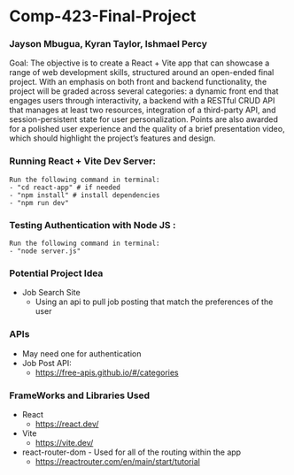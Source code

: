 # Comp-423-Final-Project
### Jayson Mbugua, Kyran Taylor, Ishmael Percy
Goal: The objective is to create a React + Vite app that can showcase a range of web development skills, structured around an open-ended final project. With an emphasis on both front and backend functionality, the project will be graded across several categories: a dynamic front end that engages users through interactivity, a backend with a RESTful CRUD API that manages at least two resources, integration of a third-party API, and session-persistent state for user personalization. Points are also awarded for a polished user experience and the quality of a brief presentation video, which should highlight the project’s features and design.
### Running React + Vite Dev Server:
    Run the following command in terminal:
    - "cd react-app" # if needed
    - "npm install" # install dependencies
    - "npm run dev"
### Testing Authentication with Node JS :
    Run the following command in terminal:
    - "node server.js"
### Potential Project Idea 
- Job Search Site
    - Using an api to pull job posting that match the preferences of the user
### APIs
- May need one for authentication
- Job Post API:
    - https://free-apis.github.io/#/categories
### FrameWorks and Libraries Used
- React
    - https://react.dev/
- Vite
    - https://vite.dev/ 
- react-router-dom - Used for all of the routing within the app
    - https://reactrouter.com/en/main/start/tutorial
